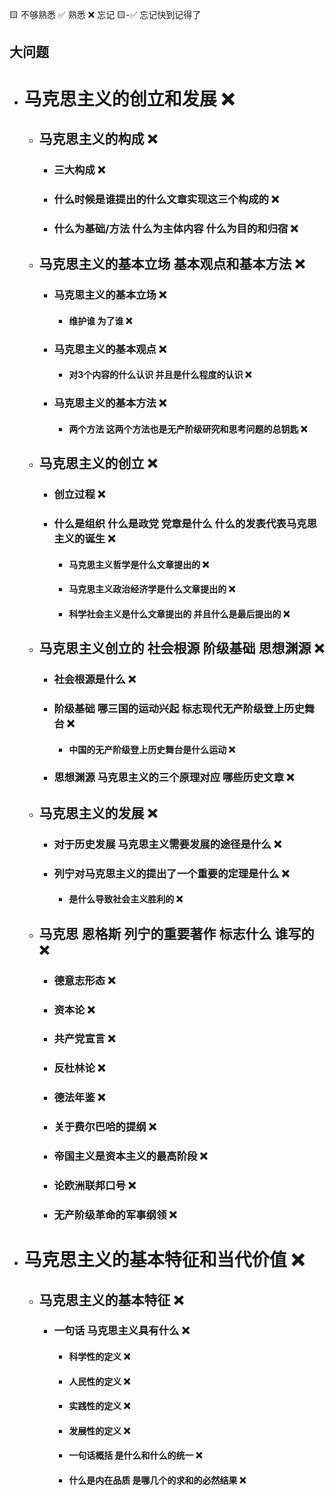 🟨 不够熟悉  ✅ 熟悉  ❌ 忘记  🟨-✅ 忘记快到记得了

## 大问题
- # 马克思主义的创立和发展 ❌
  - ## 马克思主义的构成 ❌
    - ### 三大构成 ❌
    - ### 什么时候是谁提出的什么文章实现这三个构成的 ❌
    - ### 什么为基础/方法 什么为主体内容 什么为目的和归宿 ❌
  - ## 马克思主义的基本立场 基本观点和基本方法 ❌
    - ### 马克思主义的基本立场 ❌
      - #### 维护谁 为了谁 ❌
    - ### 马克思主义的基本观点 ❌
      - #### 对3个内容的什么认识 并且是什么程度的认识 ❌
    - ### 马克思主义的基本方法 ❌
      - #### 两个方法 这两个方法也是无产阶级研究和思考问题的总钥匙 ❌
  - ## 马克思主义的创立 ❌
    - ### 创立过程 ❌
    - ### 什么是组织 什么是政党 党章是什么 什么的发表代表马克思主义的诞生 ❌
      - #### 马克思主义哲学是什么文章提出的 ❌
      - #### 马克思主义政治经济学是什么文章提出的 ❌
      - #### 科学社会主义是什么文章提出的 并且什么是最后提出的 ❌
  - ## 马克思主义创立的 社会根源 阶级基础 思想渊源 ❌
    - ### 社会根源是什么 ❌
    - ### 阶级基础 哪三国的运动兴起 标志现代无产阶级登上历史舞台 ❌
      - #### 中国的无产阶级登上历史舞台是什么运动 ❌
    - ### 思想渊源 马克思主义的三个原理对应 哪些历史文章 ❌
  - ## 马克思主义的发展 ❌
    - ### 对于历史发展 马克思主义需要发展的途径是什么 ❌
    - ### 列宁对马克思主义的提出了一个重要的定理是什么 ❌
      - #### 是什么导致社会主义胜利的 ❌
  - ## 马克思 恩格斯 列宁的重要著作 标志什么 谁写的 ❌
    - ### 德意志形态 ❌
    - ### 资本论 ❌
    - ### 共产党宣言 ❌
    - ### 反杜林论 ❌
    - ### 德法年鉴 ❌
    - ### 关于费尔巴哈的提纲 ❌
    - ### 帝国主义是资本主义的最高阶段 ❌
    - ### 论欧洲联邦口号 ❌
    - ### 无产阶级革命的军事纲领 ❌
- # 马克思主义的基本特征和当代价值 ❌
  - ## 马克思主义的基本特征 ❌
    - ### 一句话 马克思主义具有什么 ❌
      - #### 科学性的定义 ❌
      - #### 人民性的定义 ❌
      - #### 实践性的定义 ❌
      - #### 发展性的定义 ❌
      - #### 一句话概括 是什么和什么的统一 ❌
      - #### 什么是内在品质 是哪几个的求和的必然结果 ❌
